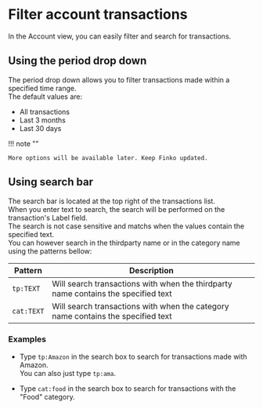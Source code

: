 ﻿# Filter account transactions


In the Account view, you can easily filter and search for transactions.

## Using the period drop down

The period drop down allows you to filter transactions made within a specified time range.  
The default values are:  

* All transactions
* Last 3 months
* Last 30 days

!!! note ""

    More options will be available later. Keep Finko updated.

## Using search bar

The search bar is located at the top right of the transactions list.  
When you enter text to search, the search will be performed on the transaction's Label field.  
The search is not case sensitive and matchs when the values contain the specified text.  
You can however search in the thirdparty name or in the category name using the patterns bellow:

| Pattern    | Description                                                                        |
|------------|------------------------------------------------------------------------------------|
| `tp:TEXT`  | Will search transactions with when the thirdparty name contains the specified text |
| `cat:TEXT` | Will search transactions with when the category name contains the specified text   |

### Examples

* Type `tp:Amazon` in the search box to search for transactions made with Amazon.  
You can also just type `tp:ama`.

* Type `cat:food` in the search box to search for transactions with the "Food" category.
